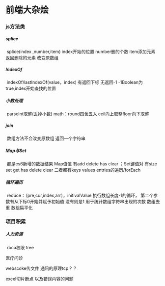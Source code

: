 # 前端大杂烩

### js方法类

##### splice

​	splice(index ,number,item) index开始的位置 number删的个数 item添加元素 返回删除的元素 改变原数组

##### IndexOf

​	indexOf/lastIndexOf(value，index) 有返回下标 无返回-1 -1Boolean为true,index开始查找的位置

##### 小数处理

​	 parseInt取整(丢掉小数)  math：round四舍五入 ceil向上取整floor向下取整

##### join

​	数组方法不会改变原数组 返回一个字符串

##### Map与Set

​	都是es6新增的数据结果 Map值值 有add delete has clear  ；Set键值对 有size set get has delete clear 二者都有keys values entries的遍历/forEach

##### 循环遍历

​	reduce：（pre,cur,index,arr），initivalValue 执行数组长度-1的循环， 第二个参数有从下标0开始并赋予初始值 没有则是1 用于统计数组字符串出现的次数 数组去重 数组扁平化

### 项目积累

##### 人力资源

​	rbca权限 tree

医疗问诊

webscoke传文件 通讯的原理tcp？？



excel切片断点 以及错误内容的问题
